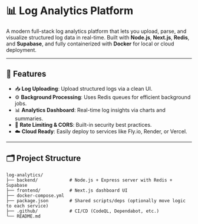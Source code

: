 # 📊 Log Analytics Platform

A modern full-stack log analytics platform that lets you upload, parse, and visualize structured log data in real-time. Built with **Node.js**, **Next.js**, **Redis**, and **Supabase**, and fully containerized with **Docker** for local or cloud deployment.

---

## 🚀 Features

- 📥 **Log Uploading**: Upload structured logs via a clean UI.
- ⚙️ **Background Processing**: Uses Redis queues for efficient background jobs.
- 📊 **Analytics Dashboard**: Real-time log insights via charts and summaries.
- 🔐 **Rate Limiting & CORS**: Built-in security best practices.
- ☁️ **Cloud Ready**: Easily deploy to services like Fly.io, Render, or Vercel.

---

## 🗂 Project Structure

```
log-analytics/
├── backend/            # Node.js + Express server with Redis + Supabase
├── frontend/           # Next.js dashboard UI
├── docker-compose.yml
├── package.json        # Shared scripts/deps (optionally move logic to each service)
├── .github/            # CI/CD (CodeQL, Dependabot, etc.)
└── README.md
```
